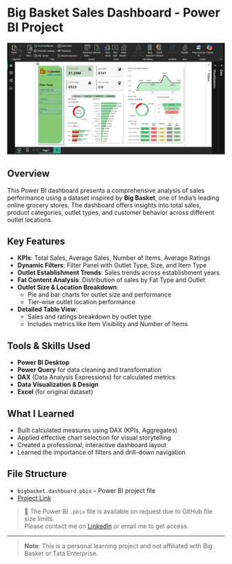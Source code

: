 # Big Basket Sales Dashboard - Power BI Project

![Dashboard Preview](bigbasket.dashboard.png)

## Overview
This Power BI dashboard presents a comprehensive analysis of sales performance using a dataset inspired by **Big Basket**, one of India’s leading online grocery stores. The dashboard offers insights into total sales, product categories, outlet types, and customer behavior across different outlet locations.

## Key Features
- **KPIs**: Total Sales, Average Sales, Number of Items, Average Ratings
- **Dynamic Filters**: Filter Panel with Outlet Type, Size, and Item Type
- **Outlet Establishment Trends**: Sales trends across establishment years
- **Fat Content Analysis**: Distribution of sales by Fat Type and Outlet
- **Outlet Size & Location Breakdown**:
  - Pie and bar charts for outlet size and performance
  - Tier-wise outlet location performance
- **Detailed Table View**:
  - Sales and ratings breakdown by outlet type
  - Includes metrics like Item Visibility and Number of Items


## Tools & Skills Used
- **Power BI Desktop**
- **Power Query** for data cleaning and transformation
- **DAX** (Data Analysis Expressions) for calculated metrics
- **Data Visualization & Design**
- **Excel** (for original dataset)

## What I Learned
- Built calculated measures using DAX (KPIs, Aggregates)
- Applied effective chart selection for visual storytelling
- Created a professional, interactive dashboard layout
- Learned the importance of filters and drill-down navigation

## File Structure
- `bigbasket.dashboard.pbix` – Power BI project file
- [Project Link](https://drive.google.com/file/d/1_XAqxAMg2eO4ZxT4n3lPakx6GeJRr8ic/view?usp=drive_link) 
> 📁 The Power BI `.pbix` file is available on request due to GitHub file size limits.  
> Please contact me on [LinkedIn](http://www.linkedin.com/in/pratishtha25) or email me to get access.
---

> **Note**: This is a personal learning project and not affiliated with Big Basket or Tata Enterprise.


